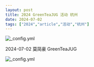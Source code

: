 ```yaml
---
layout: post
title: 2024 GreenTeaJUG 活动 杭州
date: 2024-07-02
tags: ["2024","article","活动","杭州"]
---
```


![_config.yml](http://greenteajug.github.io/images/jcp-25th.png)

2024-07-02 莫简豪 GreenTeaJUG

![_config.yml](http://greenteajug.github.io/images/GreenTeaJUG20240706.jpg)
